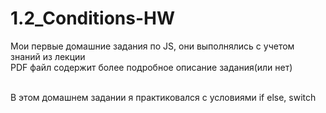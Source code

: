 # 1.2_Conditions-HW

Мои первые домашние задания по JS, они выполнялись с учетом знаний из лекции<br>
PDF файл содержит более подробное описание задания(или нет)<br><br>

В этом домашнем задании я практиковался с условиями if else, switch

